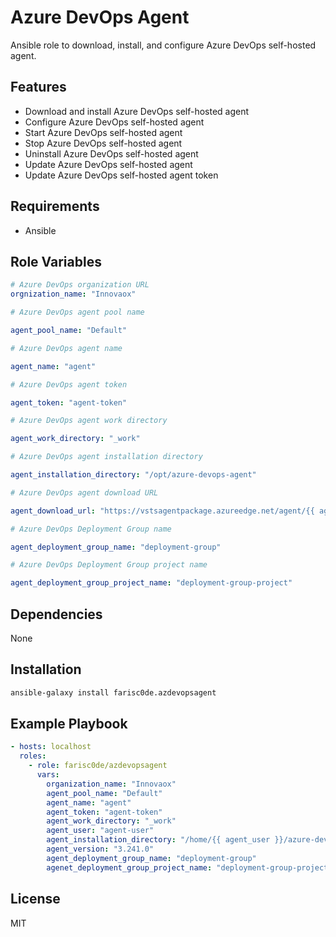 # Azure DevOps Agent

Ansible role to download, install, and configure Azure DevOps self-hosted agent.

## Features

- Download and install Azure DevOps self-hosted agent
- Configure Azure DevOps self-hosted agent
- Start Azure DevOps self-hosted agent
- Stop Azure DevOps self-hosted agent
- Uninstall Azure DevOps self-hosted agent
- Update Azure DevOps self-hosted agent
- Update Azure DevOps self-hosted agent token

## Requirements

- Ansible

## Role Variables

```yaml
# Azure DevOps organization URL
orgnization_name: "Innovaox"

# Azure DevOps agent pool name

agent_pool_name: "Default"

# Azure DevOps agent name

agent_name: "agent"

# Azure DevOps agent token

agent_token: "agent-token"

# Azure DevOps agent work directory

agent_work_directory: "_work"

# Azure DevOps agent installation directory

agent_installation_directory: "/opt/azure-devops-agent"

# Azure DevOps agent download URL

agent_download_url: "https://vstsagentpackage.azureedge.net/agent/{{ agent_version }}/vsts-agent-linux-x64-{{ agent_version }}.tar.gz"

# Azure DevOps Deployment Group name

agent_deployment_group_name: "deployment-group"

# Azure DevOps Deployment Group project name

agent_deployment_group_project_name: "deployment-group-project"
```

## Dependencies

None

## Installation

```bash
ansible-galaxy install farisc0de.azdevopsagent
```

## Example Playbook

```yaml
- hosts: localhost
  roles:
    - role: farisc0de/azdevopsagent
      vars:
        organization_name: "Innovaox"
        agent_pool_name: "Default"
        agent_name: "agent"
        agent_token: "agent-token"
        agent_work_directory: "_work"
        agent_user: "agent-user"
        agent_installation_directory: "/home/{{ agent_user }}/azure-devops-agent"
        agent_version: "3.241.0"
        agent_deployment_group_name: "deployment-group"
        agenet_deployment_group_project_name: "deployment-group-project"
```

## License

MIT
